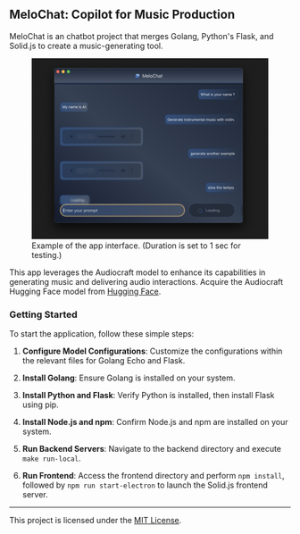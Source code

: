 ## MeloChat: Copilot for Music Production

MeloChat is an chatbot project that merges Golang, Python's Flask, and Solid.js to create a music-generating tool.


<figure>
  <img src="./image_exemple.png" alt="App image" width="700"/>
  <figcaption>Example of the app interface. (Duration is set to 1 sec for testing.)</figcaption>
</figure>

This app leverages the Audiocraft model to enhance its capabilities in generating music and delivering audio interactions. Acquire the Audiocraft Hugging Face model from [Hugging Face](https://huggingface.co/spaces/facebook/MusicGen/tree/main/audiocraft).

### Getting Started

To start the application, follow these simple steps:

1. **Configure Model Configurations**: Customize the configurations within the relevant files for Golang Echo and Flask.

2. **Install Golang**: Ensure Golang is installed on your system.

3. **Install Python and Flask**: Verify Python is installed, then install Flask using pip.

4. **Install Node.js and npm**: Confirm Node.js and npm are installed on your system.

5. **Run Backend Servers**: Navigate to the backend directory and execute `make run-local`.

6. **Run Frontend**: Access the frontend directory and perform `npm install`, followed by `npm run start-electron` to launch the Solid.js frontend server.


---
This project is licensed under the [MIT License](https://opensource.org/licenses/MIT).